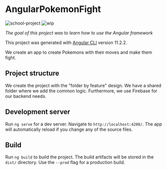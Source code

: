 # AngularPokemonFight
<img src="https://img.shields.io/badge/scope-school--project%F0%9F%8E%93-blue" alt="school-project"/>
<img src="https://img.shields.io/badge/current--state-WIP%F0%9F%94%A8-blue" alt="wip"/>

*The goal of this project was to learn how to use the Angular framework*

This project was generated with [Angular CLI](https://github.com/angular/angular-cli) version 11.2.2.

We create an app to create Pokemons with their moves and make them fight. 

## Project structure

We create the project with the "folder by feature" design. We have a shared folder where we add the common logic. Furthermore, we use Firebase for our backend needs.

## Development server

Run `ng serve` for a dev server. Navigate to `http://localhost:4200/`. The app will automatically reload if you change any of the source files.

## Build

Run `ng build` to build the project. The build artifacts will be stored in the `dist/` directory. Use the `--prod` flag for a production build.
